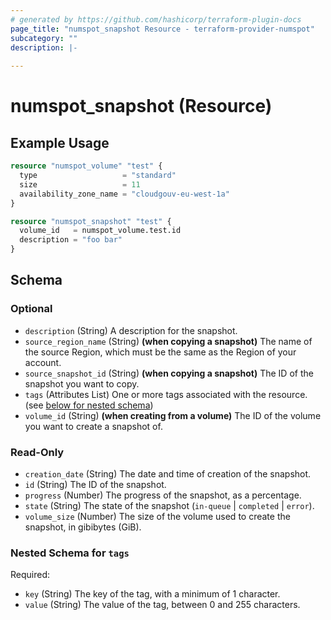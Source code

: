 ```yaml
---
# generated by https://github.com/hashicorp/terraform-plugin-docs
page_title: "numspot_snapshot Resource - terraform-provider-numspot"
subcategory: ""
description: |-
  
---
```


# numspot_snapshot (Resource)



## Example Usage

```terraform
resource "numspot_volume" "test" {
  type                   = "standard"
  size                   = 11
  availability_zone_name = "cloudgouv-eu-west-1a"
}

resource "numspot_snapshot" "test" {
  volume_id   = numspot_volume.test.id
  description = "foo bar"
}
```

<!-- schema generated by tfplugindocs -->
## Schema

### Optional

- `description` (String) A description for the snapshot.
- `source_region_name` (String) **(when copying a snapshot)** The name of the source Region, which must be the same as the Region of your account.
- `source_snapshot_id` (String) **(when copying a snapshot)** The ID of the snapshot you want to copy.
- `tags` (Attributes List) One or more tags associated with the resource. (see [below for nested schema](#nestedatt--tags))
- `volume_id` (String) **(when creating from a volume)** The ID of the volume you want to create a snapshot of.

### Read-Only

- `creation_date` (String) The date and time of creation of the snapshot.
- `id` (String) The ID of the snapshot.
- `progress` (Number) The progress of the snapshot, as a percentage.
- `state` (String) The state of the snapshot (`in-queue` \| `completed` \| `error`).
- `volume_size` (Number) The size of the volume used to create the snapshot, in gibibytes (GiB).

<a id="nestedatt--tags"></a>
### Nested Schema for `tags`

Required:

- `key` (String) The key of the tag, with a minimum of 1 character.
- `value` (String) The value of the tag, between 0 and 255 characters.
